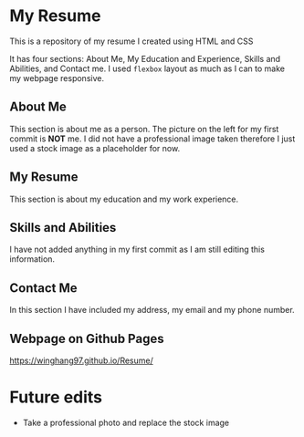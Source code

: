 # My Resume

This is a repository of my resume I created using HTML and CSS

It has four sections: About Me, My Education and Experience, Skills and Abilities, and Contact me.
I used `flexbox` layout as much as I can to make my webpage responsive.

## About Me
This section is about me as a person. The picture on the left for my first commit is **NOT** me. I did not have a professional image taken therefore I just used a stock image as a placeholder for now.

## My Resume
This section is about my education and my work experience. 

## Skills and Abilities
I have not added anything in my first commit as I am still editing this information.

## Contact Me
In this section I have included my address, my email and my phone number.

## Webpage on Github Pages
https://winghang97.github.io/Resume/

# Future edits
- Take a professional photo and replace the stock image
